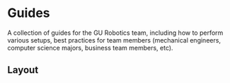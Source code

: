 # Guides

A collection of guides for the GU Robotics team, including how to perform various setups, best practices for team members (mechanical engineers, computer science majors, business team members, etc).

## Layout

<!-- TODO -- add-->

<!-- can either use tree (can be done on Windows or from a POSIX shell, or can use something like what 
    Simon discusses here: https://stackoverflow.com/questions/23989232/is-there-a-way-to-represent-a-directory-tree-in-a-github-readme-md 
    which automatically adds a link to everything as well for convenience-->
